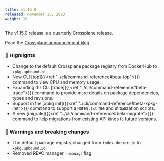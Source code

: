 ```yaml
---
title: v1.15.0
released: November 15, 2023
weight: 10
---
```


The v1.15.0 release is a quarterly Crossplane release. 

Read the 
[Crossplane announcement blog](https://blog.crossplane.io/crossplane-v1-15/). 

### 🎉 Highlights
<!-- vale write-good.Weasel = NO --> 
* Change to the default Crossplane package registry from DockerHub to `xpkg.upbound.io`.
* New CLI [top]({{<ref "../cli/command-reference#beta-top">}}) command to view CPU
  and memory usage.
* Expanding the CLI [trace]({{<ref "../cli/command-reference#beta-trace">}}) command to
  provide more details on package dependencies, types and revisions.
* Support in the [xpkg init]({{<ref "../cli/command-reference#beta-xpkg-init">}}) command
  to support a `NOTES.txt` file and initialization scripts.
* A new [migrate]({{<ref "../cli/command-reference#beta-migrate">}}) command to help
  migrations from existing API kinds to future versions.

<!--more--> 

### 🚨 Warnings and breaking changes
* The default package registry changed from `index.docker.io` to `xpkg.upbound.io`.
* Removed RBAC manager `--manage` flag. 


<!-- vale write-good.Weasel = YES --> 
